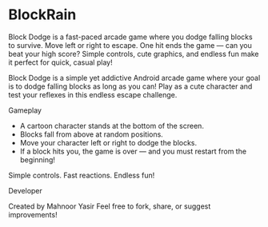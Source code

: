# BlockRain
Block Dodge is a fast-paced arcade game where you dodge falling blocks to survive. Move left or right to escape. One hit ends the game — can you beat your high score? Simple controls, cute graphics, and endless fun make it perfect for quick, casual play!

Block Dodge is a simple yet addictive Android arcade game where your goal is to dodge falling blocks as long as you can! Play as a cute character and test your reflexes in this endless escape challenge.

Gameplay

- A cartoon character stands at the bottom of the screen.
- Blocks fall from above at random positions.
- Move your character left or right to dodge the blocks.
- If a block hits you, the game is over — and you must restart from the beginning!

Simple controls. Fast reactions. Endless fun!

Developer

Created by Mahnoor Yasir 
Feel free to fork, share, or suggest improvements!



